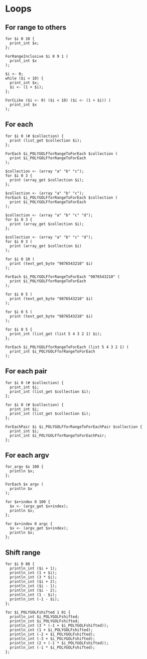 # Loops

## For range to others

```polygolf
for $i 0 10 {
  print_int $x;
};
```

```polygolf loops.forRangeToForRangeInclusive
ForRangeInclusive $i 0 9 1 (
  print_int $x
);
```

```polygolf loops.forRangeToWhile
$i <- 0;
while ($i < 10) {
  print_int $x;
  $i <- (1 + $i);
};
```

```polygolf loops.forRangeToForCLike
ForCLike ($i <- 0) ($i < 10) ($i <- (1 + $i)) (
  print_int $x
);
```

## For each

```polygolf
for $i 0 (# $collection) {
  print (list_get $collection $i);
};
```

```polygolf loops.forRangeToForEach("list_get")
ForEach $i_POLYGOLFforRangeToForEach $collection (
  print $i_POLYGOLFforRangeToForEach
);
```

```polygolf
$collection <- (array "a" "b" "c");
for $i 0 3 {
  print (array_get $collection $i);
};
```

```polygolf loops.forRangeToForEach("array_get")
$collection <- (array "a" "b" "c");
ForEach $i_POLYGOLFforRangeToForEach $collection (
  print $i_POLYGOLFforRangeToForEach
);
```

```polygolf
$collection <- (array "a" "b" "c" "d");
for $i 0 3 {
  print (array_get $collection $i);
};
```

```polygolf loops.forRangeToForEach("array_get")
$collection <- (array "a" "b" "c" "d");
for $i 0 3 (
  print (array_get $collection $i)
);
```

```polygolf
for $i 0 10 (
  print (text_get_byte "9876543210" $i)
);
```

```polygolf loops.forRangeToForEach("text_get_byte")
ForEach $i_POLYGOLFforRangeToForEach "9876543210" (
  print $i_POLYGOLFforRangeToForEach
);
```

```polygolf
for $i 0 5 (
  print (text_get_byte "9876543210" $i)
);
```

```polygolf loops.forRangeToForEach("text_get_byte")
for $i 0 5 (
  print (text_get_byte "9876543210" $i)
);
```

```polygolf
for $i 0 5 {
  print_int (list_get (list 5 4 3 2 1) $i);
};
```

```polygolf loops.forRangeToForEach("list_get")
ForEach $i_POLYGOLFforRangeToForEach (list 5 4 3 2 1) (
  print_int $i_POLYGOLFforRangeToForEach
);
```

## For each pair

```polygolf
for $i 0 (# $collection) {
  print_int $i;
  print_int (list_get $collection $i);
};
```

```polygolf loops.forRangeToForEach("list_get")
for $i 0 (# $collection) {
  print_int $i;
  print_int (list_get $collection $i);
};
```

```polygolf loops.forRangeToForEachPair
ForEachPair $i $i_POLYGOLFforRangeToForEachPair $collection {
  print_int $i;
  print_int $i_POLYGOLFforRangeToForEachPair;
};
```

## For each argv

```polygolf
for_argv $x 100 {
  println $x;
};
```

```polygolf loops.forArgvToForEach
ForEach $x argv (
  println $x
);
```

```polygolf loops.forArgvToForRange()
for $x+index 0 100 {
  $x <- (argv_get $x+index);
  println $x;
};
```

```polygolf loops.forArgvToForRange(false)
for $x+index 0 argc {
  $x <- (argv_get $x+index);
  println $x;
};
```

## Shift range

```polygolf
for $i 0 80 {
  println_int ($i + 1);
  println_int (1 + $i);
  println_int (3 * $i);
  println_int ($i + 2);
  println_int ($i - 1);
  println_int ($i - 2);
  println_int (1 - $i);
  println_int (-1 - $i);
};
```

```polygolf loops.shiftRangeOneUp
for $i_POLYGOLFshifted 1 81 {
  println_int $i_POLYGOLFshifted;
  println_int $i_POLYGOLFshifted;
  println_int (3 * (-1 + $i_POLYGOLFshifted));
  println_int (1 + $i_POLYGOLFshifted);
  println_int (-2 + $i_POLYGOLFshifted);
  println_int (-3 + $i_POLYGOLFshifted);
  println_int (2 + (-1 * $i_POLYGOLFshifted));
  println_int (-1 * $i_POLYGOLFshifted);
};
```
